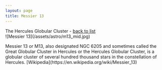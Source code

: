 ```yaml
---
layout: page
title: Messier 13
---
```


<div class="page-meta">
  The Hercules Globular Cluster - <a href="/astro/">back to list</a>
</div>
![Messier 13](/assets/astro/m13_mid.jpg)
<p class="lead" markdown="1">
  Messier 13 or M13, also designated NGC 6205 and sometimes called the Great Globular Cluster in Hercules or the Hercules Globular Cluster, is a globular cluster of several hundred thousand stars in the constellation of Hercules. [Wikipedia](https://en.wikipedia.org/wiki/Messier_13)
</p>